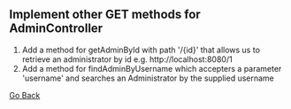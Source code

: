 ## Implement other GET methods for AdminController

1. Add a method for getAdminById with path '/{id}' that allows us to retrieve an administrator by id e.g. http://localhost:8080/1
2. Add a method for findAdminByUsername which accepters a parameter 'username' and searches an Administrator by the supplied username

<a href="../../../teachme" class="btn" >Go Back</a>

